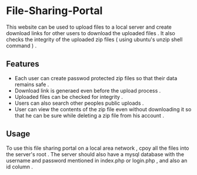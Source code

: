 # File-Sharing-Portal
This website can be used to upload files to a local server and create download links for other users to download the uploaded 
files . It also checks the integrity of the uploaded zip files ( using ubuntu's unzip shell command ) .
## Features
  * Each user can create passwod protected zip files so that their data remains safe .
  * Download link is generaed even before the upload process .
  * Uploaded files can be checked for integrity .
  * Users can also search other peoples public uploads .
  * User can view the contents of the zip file even without downloading it so that he can be sure while deleting a zip file from
    his account .
## Usage
To use this file sharing portal on a local area network , cpoy all the files into the server's root . The server should also 
have a mysql database with the username and password mentioned in index.php or login.php , and also an id column .
